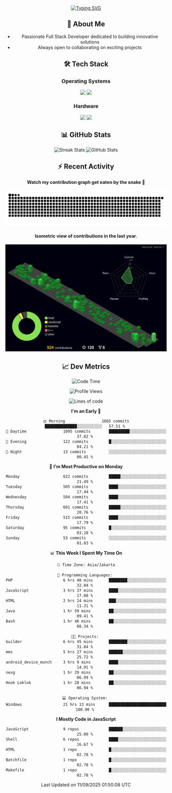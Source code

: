 <div align="center" style="max-width: 900px; margin: auto;">
<a href="https://github.com/thunderkex">
  <img src="https://readme-typing-svg.herokuapp.com?font=Fira+Code&pause=1000&center=true&vCenter=true&width=435&lines=Ha+ha!+I+am+here!;Told+you+a+storm+was+coming!" alt="Typing SVG" />
</a>

## 👋 About Me
- Passionate Full Stack Developer dedicated to building innovative solutions
- Always open to collaborating on exciting projects

## 🛠️ Tech Stack
### Operating Systems
<a href="#"><img src="https://img.shields.io/badge/Linux-FCC624?style=flat&logo=linux&logoColor=black"></a>
<a href="#"><img src="https://img.shields.io/badge/Windows-0078D6?style=flat&logo=windows&logoColor=white"></a>

### Hardware
<a href="#"><img src="https://img.shields.io/badge/Raspberry%20Pi-C51A4A?style=flat&logo=raspberrypi&logoColor=white"></a>
<a href="#"><img src="https://img.shields.io/badge/Arduino-00979D?style=flat&logo=Arduino&logoColor=white"></a>

## 📊 GitHub Stats
<div align="center">
  <img src="https://streak-stats.demolab.com?user=thunderkex&theme=tokyonight-duo&border_radius=20" alt="Streak Stats" />
  <img src="https://github-readme-stats.vercel.app/api?username=thunderkex&show_icons=true&theme=tokyonight&border_radius=20" alt="GitHub Stats" />
</div>

## ⚡ Recent Activity
<h4>Watch my contribution graph get eaten by the snake 🐍</h4>
<img width="600em" alt="thunderkex's Github commit snake" src="https://raw.githubusercontent.com/thunderkex/thunderkex/output/grid-snake-ov.svg" />

<h4>Isometric view of contributions in the last year.</h4>
<a href="./profile-3d-contrib/profile-night-green.svg">
	<img width="600em" src="./profile-3d-contrib/profile-night-green.svg">
</a>

## 📈 Dev Metrics
<!--START_SECTION:waka-->
![Code Time](http://img.shields.io/badge/Code%20Time-1%2C548%20hrs%2022%20mins-blue)

![Profile Views](http://img.shields.io/badge/Profile%20Views-3-blue)

![Lines of code](https://img.shields.io/badge/From%20Hello%20World%20I%27ve%20Written-3.5%20million%20lines%20of%20code-blue)

**I'm an Early 🐤** 

```text
🌞 Morning                1665 commits        ██████████████░░░░░░░░░░░   57.51 % 
🌆 Daytime                1095 commits        █████████░░░░░░░░░░░░░░░░   37.82 % 
🌃 Evening                122 commits         █░░░░░░░░░░░░░░░░░░░░░░░░   04.21 % 
🌙 Night                  13 commits          ░░░░░░░░░░░░░░░░░░░░░░░░░   00.45 % 
```
📅 **I'm Most Productive on Monday** 

```text
Monday                   622 commits         █████░░░░░░░░░░░░░░░░░░░░   21.49 % 
Tuesday                  505 commits         ████░░░░░░░░░░░░░░░░░░░░░   17.44 % 
Wednesday                504 commits         ████░░░░░░░░░░░░░░░░░░░░░   17.41 % 
Thursday                 601 commits         █████░░░░░░░░░░░░░░░░░░░░   20.76 % 
Friday                   515 commits         ████░░░░░░░░░░░░░░░░░░░░░   17.79 % 
Saturday                 95 commits          █░░░░░░░░░░░░░░░░░░░░░░░░   03.28 % 
Sunday                   53 commits          ░░░░░░░░░░░░░░░░░░░░░░░░░   01.83 % 
```


📊 **This Week I Spent My Time On** 

```text
🕑︎ Time Zone: Asia/Jakarta

💬 Programming Languages: 
PHP                      6 hrs 48 mins       ████████░░░░░░░░░░░░░░░░░   32.04 % 
JavaScript               3 hrs 37 mins       ████░░░░░░░░░░░░░░░░░░░░░   17.08 % 
HTML                     2 hrs 24 mins       ███░░░░░░░░░░░░░░░░░░░░░░   11.31 % 
Java                     1 hr 59 mins        ██░░░░░░░░░░░░░░░░░░░░░░░   09.41 % 
Bash                     1 hr 46 mins        ██░░░░░░░░░░░░░░░░░░░░░░░   08.34 % 

🐱‍💻 Projects: 
builder                  6 hrs 45 mins       ████████░░░░░░░░░░░░░░░░░   31.84 % 
mms                      5 hrs 27 mins       ██████░░░░░░░░░░░░░░░░░░░   25.72 % 
android_device_munch     3 hrs 9 mins        ████░░░░░░░░░░░░░░░░░░░░░   14.91 % 
nexg                     1 hr 29 mins        ██░░░░░░░░░░░░░░░░░░░░░░░   06.99 % 
Hook Loklok              1 hr 28 mins        ██░░░░░░░░░░░░░░░░░░░░░░░   06.94 % 

💻 Operating System: 
Windows                  21 hrs 13 mins      █████████████████████████   100.00 % 
```

**I Mostly Code in JavaScript** 

```text
JavaScript               9 repos             ██████░░░░░░░░░░░░░░░░░░░   25.00 % 
Shell                    6 repos             ████░░░░░░░░░░░░░░░░░░░░░   16.67 % 
HTML                     1 repo              █░░░░░░░░░░░░░░░░░░░░░░░░   02.78 % 
Batchfile                1 repo              █░░░░░░░░░░░░░░░░░░░░░░░░   02.78 % 
Makefile                 1 repo              █░░░░░░░░░░░░░░░░░░░░░░░░   02.78 % 
```




 Last Updated on 11/09/2025 01:50:08 UTC
<!--END_SECTION:waka-->
</div>
